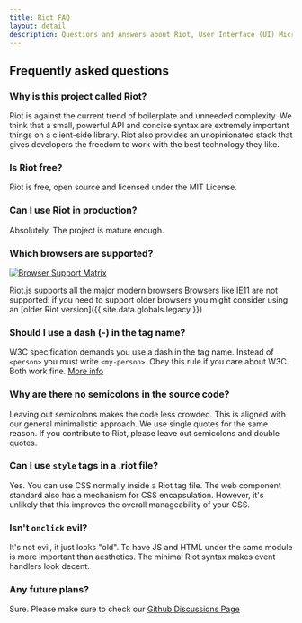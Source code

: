 ```yaml
---
title: Riot FAQ
layout: detail
description: Questions and Answers about Riot, User Interface (UI) Micro-Libary
---
```


## Frequently asked questions

### Why is this project called Riot?
Riot is against the current trend of boilerplate and unneeded complexity. We think that a small, powerful API and concise syntax are extremely important things on a client-side library. Riot also provides an unopinionated stack that gives developers the freedom to work with the best technology they like.

### Is Riot free?
Riot is free, open source and licensed under the MIT License.

### Can I use Riot in production?
Absolutely. The project is mature enough.

### Which browsers are supported?

<a target="_blank" rel="nofollow" href="https://saucelabs.com/u/testsriotjs">
<img src="https://saucelabs.com/browser-matrix/testsriotjs.svg" alt="Browser Support Matrix"/>
</a>

Riot.js supports all the major modern browsers
Browsers like IE11 are not supported: if you need to support older browsers you might consider using an [older Riot version]({{ site.data.globals.legacy }})

### Should I use a dash (-) in the tag name?
W3C specification demands you use a dash in the tag name. Instead of `<person>` you must write `<my-person>`. Obey this rule if you care about W3C. Both work fine. [More info](https://html.spec.whatwg.org/multipage/custom-elements.html#valid-custom-element-name) 

### Why are there no semicolons in the source code?
Leaving out semicolons makes the code less crowded. This is aligned with our general minimalistic approach. We use single quotes for the same reason. If you contribute to Riot, please leave out semicolons and double quotes.

### Can I use `style` tags in a .riot file?
Yes. You can use CSS normally inside a Riot tag file. The web component standard also has a mechanism for CSS encapsulation. However, it's unlikely that this improves the overall manageability of your CSS.

### Isn't `onclick` evil?
It's not evil, it just looks "old". To have JS and HTML under the same module is more important than aesthetics. The minimal Riot syntax makes event handlers look decent.

### Any future plans?

Sure. Please make sure to check our [Github Discussions Page](https://github.com/riot/riot/discussions)


